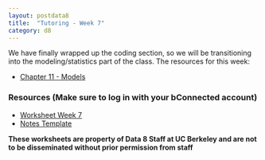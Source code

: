 ```yaml
---
layout: postdata8
title:  "Tutoring - Week 7"
category: d8
---
```


We have finally wrapped up the coding section, so we will be transitioning into the modeling/statistics part of the class.
The resources for this week:

- [Chapter 11 - Models](https://www.inferentialthinking.com/chapters/11/Testing_Hypotheses.html)


### Resources (Make sure to log in with your bConnected account)

- [Worksheet Week 7](https://drive.google.com/file/d/12P69MOeDToZBdJ0gnEb9Cak5Qg36j6Pu/view?usp=sharing)
- [Notes Template](/assets/docs/tutsec7.pdf)
<!-- - [Notes Section 1](/assets/docs/tutsec6-sec1.pdf)
- [Notes Section 2](/assets/docs/tutsec6-sec2.pdf)
- [Worksheet Solution (Restricted Access)](https://drive.google.com/file/d/1vVr7uMtLZjaDl566wAqZjarSjvGw9vHs/view?usp=sharing) -->



**These worksheets are property of Data 8 Staff at UC Berkeley and are not to be disseminated without prior permission from staff**
